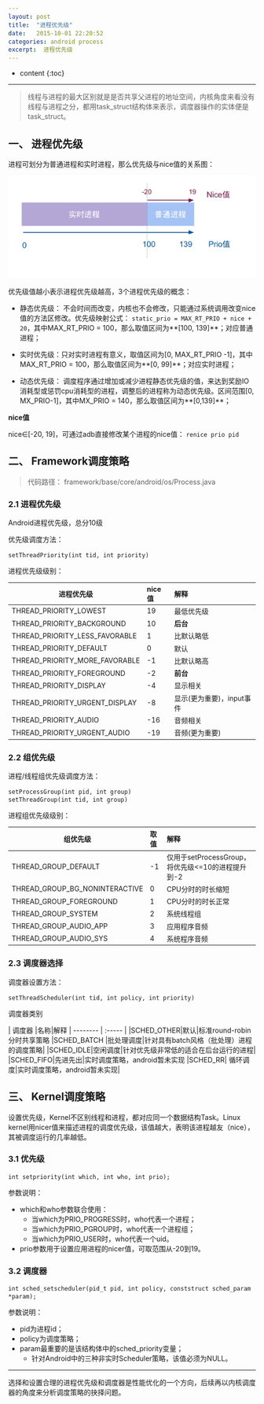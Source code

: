 ```yaml
---
layout: post
title:  "进程优先级"
date:   2015-10-01 22:20:52
categories: android process
excerpt:  进程优先级
---
```


* content
{:toc}


---

> 线程与进程的最大区别就是是否共享父进程的地址空间，内核角度来看没有线程与进程之分，都用task_struct结构体来表示，调度器操作的实体便是task_struct。

## 一、 进程优先级

进程可划分为普通进程和实时进程，那么优先级与nice值的关系图：

![nice_prio](/images/android-process/nice_prio.png)

优先级值越小表示进程优先级越高，3个进程优先级的概念：

- 静态优先级： 不会时间而改变，内核也不会修改，只能通过系统调用改变nice值的方法区修改。优先级映射公式： `static_prio = MAX_RT_PRIO + nice + 20`，其中MAX_RT_PRIO = 100，那么取值区间为**[100, 139]**；对应普通进程；

- 实时优先级：只对实时进程有意义，取值区间为[0, MAX_RT_PRIO -1]，其中MAX_RT_PRIO = 100，那么取值区间为**[0, 99]**；对应实时进程；

- 动态优先级： 调度程序通过增加或减少进程静态优先级的值，来达到奖励IO消耗型或惩罚cpu消耗型的进程，调整后的进程称为动态优先级。区间范围[0, MX_PRIO-1]，其中MX_PRIO = 140，那么取值区间为**[0,139]**；

**nice值**  

nice∈[-20, 19]，可通过adb直接修改某个进程的nice值： `renice prio pid`




## 二、 Framework调度策略

> 代码路径： framework/base/core/android/os/Process.java

### 2.1 进程优先级

Android进程优先级，总分10级

优先级调度方法：

	setThreadPriority(int tid, int priority)  

进程优先级级别：

| 进程优先级   | nice值        |解释|
| --------   | :-----  | :-----  | 
|THREAD_PRIORITY_LOWEST| 19|最低优先级
|THREAD_PRIORITY_BACKGROUND |10|**后台**
|THREAD_PRIORITY_LESS_FAVORABLE| 1|比默认略低
|THREAD_PRIORITY_DEFAULT|0|默认
|THREAD_PRIORITY_MORE_FAVORABLE| -1|比默认略高
|THREAD_PRIORITY_FOREGROUND | -2|**前台**
|THREAD_PRIORITY_DISPLAY| -4|显示相关
|THREAD_PRIORITY_URGENT_DISPLAY| -8|显示(更为重要)，input事件
|THREAD_PRIORITY_AUDIO| -16|音频相关
|THREAD_PRIORITY_URGENT_AUDIO| -19|音频(更为重要)

### 2.2 组优先级

进程/线程组优先级调度方法： 

	setProcessGroup(int pid, int group)
	setThreadGroup(int tid, int group)

进程组优先级级别：

| 组优先级   | 取值|解释|
| --------   | :-----  | :-----  | 
|THREAD_GROUP_DEFAULT|-1|仅用于setProcessGroup，将优先级<=10的进程提升到-2
|THREAD_GROUP_BG_NONINTERACTIVE|0|CPU分时的时长缩短
|THREAD_GROUP_FOREGROUND|1| CPU分时的时长正常
|THREAD_GROUP_SYSTEM |2|系统线程组
|THREAD_GROUP_AUDIO_APP |3|应用程序音频
|THREAD_GROUP_AUDIO_SYS| 4|系统程序音频

 
### 2.3 调度器选择

调度器设置方法：

	setThreadScheduler(int tid, int policy, int priority)

调度器类别

| 调度器   |名称|解释
| --------   | :-----  |
|SCHED_OTHER|默认|标准round-robin分时共享策略
|SCHED_BATCH |批处理调度|针对具有batch风格（批处理）进程的调度策略|
|SCHED_IDLE|空闲调度|针对优先级非常低的适合在后台运行的进程|
|SCHED_FIFO|先进先出|实时调度策略，android暂未实现
|SCHED_RR| 循环调度|实时调度策略，android暂未实现|


## 三、 Kernel调度策略

设置优先级，Kernel不区别线程和进程，都对应同一个数据结构Task。Linux kernel用nicer值来描述进程的调度优先级，该值越大，表明该进程越友（nice），其被调度运行的几率越低。

### 3.1 优先级

	int setpriority(int which, int who, int prio);  

参数说明：

- which和who参数联合使用：
	- 当which为PRIO_PROGRESS时，who代表一个进程；
	- 当which为PRIO_PGROUP时，who代表一个进程组；
	- 当which为PRIO_USER时，who代表一个uid。
- prio参数用于设置应用进程的nicer值，可取范围从-20到19。


### 3.2 调度器

	int sched_setscheduler(pid_t pid, int policy, conststruct sched_param *param);

参数说明：

- pid为进程id；
- policy为调度策略；
- param最重要的是该结构体中的sched_priority变量；
	- 针对Android中的三种非实时Scheduler策略，该值必须为NULL。


----------

选择和设置合理的进程优先级和调度器是性能优化的一个方向，后续再以内核调度器的角度来分析调度策略的抉择问题。

